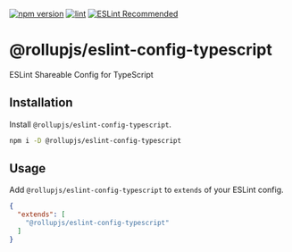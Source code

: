 [![npm version](https://badge.fury.io/js/%40rollupjs%2Feslint-config-typescript.svg)](https://badge.fury.io/js/%40rollupjs%2Feslint-config-typescript)
[![lint](https://github.com/rollup-community/eslint-config-typescript/actions/workflows/lint.yml/badge.svg)](https://github.com/rollup-community/eslint-config-typescript/actions/workflows/lint.yml)
[![ESLint Recommended](https://img.shields.io/badge/eslint-recommended-%234B32C3)](https://github.com/eslint-recommended)

# @rollupjs/eslint-config-typescript

ESLint Shareable Config for TypeScript

## Installation

Install `@rollupjs/eslint-config-typescript`.

```sh
npm i -D @rollupjs/eslint-config-typescript
```

## Usage

Add `@rollupjs/eslint-config-typescript` to `extends` of your ESLint config.

```json
{
  "extends": [
    "@rollupjs/eslint-config-typescript"
  ]
}
```
